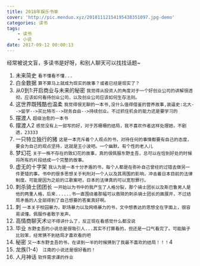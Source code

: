 ```yaml
---
title: 2018年娱乐书单
cover: 'http://pic.menduo.xyz/20181112154195438351097.jpg-demo'
categories: 读书
tags: 
    - 读书
    - 小说
date: 2017-09-12 00:00:13
---
```


经常被说文盲，多读书是好呀，和别人聊天可以找找话题~



<!-- more -->

1. 未来简史 `看不懂看不懂...`
2. 白金数据 `算不算马上就成为现实的故事？或者已经是现实了？`
3. 从0到1:开启商业与未来的秘密 `我觉得从投资人的角度对于一个好创业公司的讲解很透彻，应该如何看待创业公司，以及创业公司应该如何生存法则。`
4. 这世界既残酷也温柔 `我觉得很无聊的一本书,没什么值得借鉴的营养故事,装逼史:北大-->留学-->买比特币-->财务自由-->持续创业。不过抓住机会的能力还是要学习的`
5. 摆渡人 `超级治愈的一本书`
6. 摆渡人2 `感觉没有上一部写的好，对于苏珊珊的结局，我不喜欢作者这样处理她，不剧透，23333`
7. 一只特立独行的猪 `这是一本充斥着个人观点的书，对待任何的事情都要有自己的态度，要会为自己的观点坚持，这就是王小波吧。一个幽默，有个性的老人儿`
8. 梦幻花 `关于一株不存在的致幻花的故事，真的很佩服东野圭吾，总可以在恰到好处的时候将所有的片段结成一个完整的故事。`
9. 虚无的十字架 `我认为是一本十分矛盾的书，每个人都是在弥补自己曾经的过错去做另一件更错的事。书中的很多思想关于判刑对一个人以及其周围的影响，冲击着日本目前的法律制度。可能是因为之前的江歌案吧，日本的法律真的可以宽恕罪行。`
10. 刺杀骑士团团长 `一开始以为书中的我产生了人格分裂，那个骑士团长以及斯巴鲁男人是他的两重人格，后来......书一直围绕着那幅可以救赎的刺杀骑士团长的画展开，不过结局矛盾的人全部得到了自己想要的答案真好啊。`
11. 刺 `一本关于校园暴力，职场暴力以及网络暴力的书，文中想表达的思想全在字面上，很容易读懂。佩服作者敢于发声。`
12. 高情商聊天术`记不得讲什么了，反正现在看感觉什么都没说`
13. 毕业 `东野圭吾的小说总是很吸引人...其实不打算看的，但还是一口气看完了。可能脑子比较笨，经常猜不到结局才喜欢看的吧`
14. 秘密 `又一本东野圭吾的书，在读到一半的时候猜到了我最不喜欢的结局！！！`4
15. 龙族(1-4） `江南的小说还是很好看的！`
16. 人月神话 `软件需求课的作业`